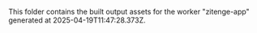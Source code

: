 This folder contains the built output assets for the worker "zitenge-app" generated at 2025-04-19T11:47:28.373Z.